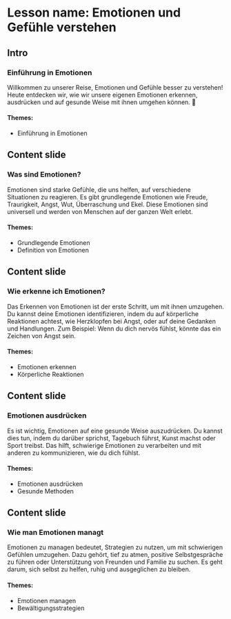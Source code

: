 # Lesson name: Emotionen und Gefühle verstehen

## Intro

### Einführung in Emotionen

Willkommen zu unserer Reise, Emotionen und Gefühle besser zu verstehen! Heute entdecken wir, wie wir unsere eigenen Emotionen erkennen, ausdrücken und auf gesunde Weise mit ihnen umgehen können. 🌟

#### **Themes:**
- Einführung in Emotionen

## Content slide

### Was sind Emotionen?

Emotionen sind starke Gefühle, die uns helfen, auf verschiedene Situationen zu reagieren. Es gibt grundlegende Emotionen wie Freude, Traurigkeit, Angst, Wut, Überraschung und Ekel. Diese Emotionen sind universell und werden von Menschen auf der ganzen Welt erlebt.

#### **Themes:**
- Grundlegende Emotionen
- Definition von Emotionen

## Content slide

### Wie erkenne ich Emotionen?

Das Erkennen von Emotionen ist der erste Schritt, um mit ihnen umzugehen. Du kannst deine Emotionen identifizieren, indem du auf körperliche Reaktionen achtest, wie Herzklopfen bei Angst, oder auf deine Gedanken und Handlungen. Zum Beispiel: Wenn du dich nervös fühlst, könnte das ein Zeichen von Angst sein.

#### **Themes:**
- Emotionen erkennen
- Körperliche Reaktionen

## Content slide

### Emotionen ausdrücken

Es ist wichtig, Emotionen auf eine gesunde Weise auszudrücken. Du kannst dies tun, indem du darüber sprichst, Tagebuch führst, Kunst machst oder Sport treibst. Das hilft, schwierige Emotionen zu verarbeiten und mit anderen zu kommunizieren, wie du dich fühlst.

#### **Themes:**
- Emotionen ausdrücken
- Gesunde Methoden

## Content slide

### Wie man Emotionen managt

Emotionen zu managen bedeutet, Strategien zu nutzen, um mit schwierigen Gefühlen umzugehen. Dazu gehört, tief zu atmen, positive Selbstgespräche zu führen oder Unterstützung von Freunden und Familie zu suchen. Es geht darum, sich selbst zu helfen, ruhig und ausgeglichen zu bleiben.

#### **Themes:**
- Emotionen managen
- Bewältigungsstrategien

